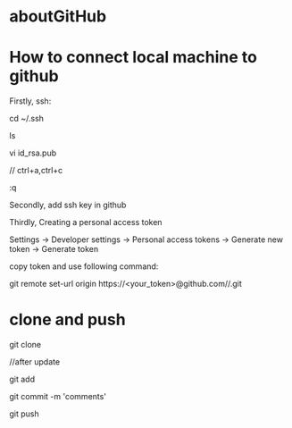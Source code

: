 # aboutGitHub

# How to connect local machine to github

Firstly, ssh:

cd ~/.ssh

ls

vi id_rsa.pub

// ctrl+a,ctrl+c

:q

Secondly, add ssh key in github

Thirdly, Creating a personal access token

Settings -> Developer settings -> Personal access tokens -> Generate new token -> Generate token

copy token and use following command:

git remote set-url origin  https://<your_token>@github.com/<USERNAME>/<REPO>.git

# clone and push

git clone <URL>

//after update

git add <fileName>

git commit -m 'comments'

git push